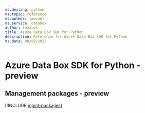 ```yaml
---
ms.devlang: python
ms.topic: reference
ms.author: lmazuel
ms.service: databox
author: lmazuel
title: Azure Data Box SDK for Python
description: Reference for Azure Data Box SDK for Python
ms.data: 08/08/2022
---
```

# Azure Data Box SDK for Python - preview

## Management packages - preview
[!INCLUDE [mgmt-packages](data-box-mgmt-index.md)]